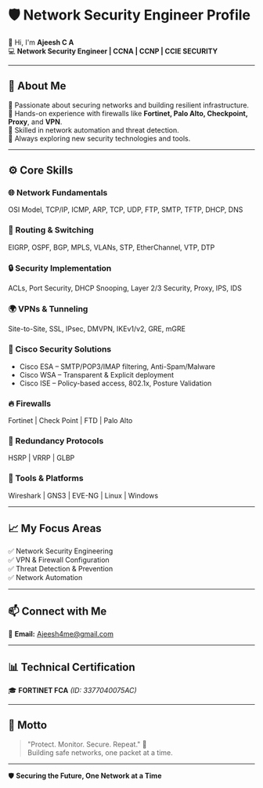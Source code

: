 # 🛡️ Network Security Engineer Profile

👋 Hi, I'm **Ajeesh C A**  
💻 **Network Security Engineer | CCNA | CCNP | CCIE SECURITY**

---

## 🧠 About Me

🔹 Passionate about securing networks and building resilient infrastructure.  
🔹 Hands-on experience with firewalls like **Fortinet, Palo Alto, Checkpoint, Proxy**, and **VPN**.  
🔹 Skilled in network automation and threat detection.  
🔹 Always exploring new security technologies and tools.  

---

## ⚙️ Core Skills

### 🌐 Network Fundamentals  
OSI Model, TCP/IP, ICMP, ARP, TCP, UDP, FTP, SMTP, TFTP, DHCP, DNS  

### 🔁 Routing & Switching  
EIGRP, OSPF, BGP, MPLS, VLANs, STP, EtherChannel, VTP, DTP  

### 🔒 Security Implementation  
ACLs, Port Security, DHCP Snooping, Layer 2/3 Security, Proxy, IPS, IDS  

### 🌍 VPNs & Tunneling  
Site-to-Site, SSL, IPsec, DMVPN, IKEv1/v2, GRE, mGRE  

### 🧩 Cisco Security Solutions  
- Cisco ESA – SMTP/POP3/IMAP filtering, Anti-Spam/Malware  
- Cisco WSA – Transparent & Explicit deployment  
- Cisco ISE – Policy-based access, 802.1x, Posture Validation  

### 🔥 Firewalls  
Fortinet | Check Point | FTD | Palo Alto  

### 🔁 Redundancy Protocols  
HSRP | VRRP | GLBP  

### 🧰 Tools & Platforms  
Wireshark | GNS3 | EVE-NG | Linux | Windows  

---

## 📈 My Focus Areas

✅ Network Security Engineering  
✅ VPN & Firewall Configuration  
✅ Threat Detection & Prevention  
✅ Network Automation  

---

## 📫 Connect with Me

📧 **Email:** [Ajeesh4me@gmail.com](mailto:Ajeesh4me@gmail.com)  

---

## 📊 Technical Certification

🎓 **FORTINET FCA** *(ID: 3377040075AC)*  

---

## 🧩 Motto

> "Protect. Monitor. Secure. Repeat." 🔐  
> Building safe networks, one packet at a time.

---

🛡️ **Securing the Future, One Network at a Time**
